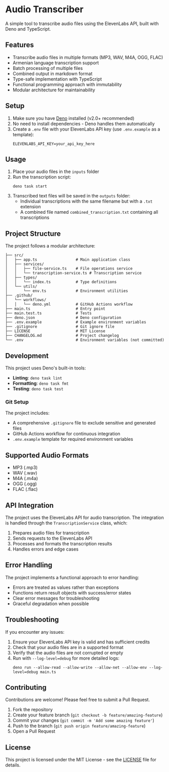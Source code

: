 # Audio Transcriber

A simple tool to transcribe audio files using the ElevenLabs API, built with Deno and TypeScript.

## Features

- Transcribe audio files in multiple formats (MP3, WAV, M4A, OGG, FLAC)
- Armenian language transcription support
- Batch processing of multiple files
- Combined output in markdown format
- Type-safe implementation with TypeScript
- Functional programming approach with immutability
- Modular architecture for maintainability

## Setup

1. Make sure you have [Deno](https://deno.com/) installed (v2.0+ recommended)
2. No need to install dependencies - Deno handles them automatically
3. Create a `.env` file with your ElevenLabs API key (use `.env.example` as a template):
   ```
   ELEVENLABS_API_KEY=your_api_key_here
   ```

## Usage

1. Place your audio files in the `inputs` folder
2. Run the transcription script:
   ```
   deno task start
   ```
3. Transcribed text files will be saved in the `outputs` folder:
   - Individual transcriptions with the same filename but with a `.txt` extension
   - A combined file named `combined_transcription.txt` containing all transcriptions

## Project Structure

The project follows a modular architecture:

```
├── src/
│   ├── app.ts                 # Main application class
│   ├── services/
│   │   ├── file-service.ts    # File operations service
│   │   └── transcription-service.ts # Transcription service
│   ├── types/
│   │   └── index.ts           # Type definitions
│   └── utils/
│       └── env.ts             # Environment utilities
├── .github/
│   └── workflows/
│   │   └── deno.yml           # GitHub Actions workflow
├── main.ts                    # Entry point
├── main.test.ts               # Tests
├── deno.json                  # Deno configuration
├── .env.example               # Example environment variables
├── .gitignore                 # Git ignore file
├── LICENSE                    # MIT License
├── CHANGELOG.md               # Project changelog
└── .env                       # Environment variables (not committed)
```

## Development

This project uses Deno's built-in tools:

- **Linting**: `deno task lint`
- **Formatting**: `deno task fmt`
- **Testing**: `deno task test`

### Git Setup

The project includes:

- A comprehensive `.gitignore` file to exclude sensitive and generated files
- GitHub Actions workflow for continuous integration
- `.env.example` template for required environment variables

## Supported Audio Formats

- MP3 (.mp3)
- WAV (.wav)
- M4A (.m4a)
- OGG (.ogg)
- FLAC (.flac)

## API Integration

The project uses the ElevenLabs API for audio transcription. The integration is handled through the `TranscriptionService` class, which:

1. Prepares audio files for transcription
2. Sends requests to the ElevenLabs API
3. Processes and formats the transcription results
4. Handles errors and edge cases

## Error Handling

The project implements a functional approach to error handling:

- Errors are treated as values rather than exceptions
- Functions return result objects with success/error states
- Clear error messages for troubleshooting
- Graceful degradation when possible

## Troubleshooting

If you encounter any issues:

1. Ensure your ElevenLabs API key is valid and has sufficient credits
2. Check that your audio files are in a supported format
3. Verify that the audio files are not corrupted or empty
4. Run with `--log-level=debug` for more detailed logs:
   ```
   deno run --allow-read --allow-write --allow-net --allow-env --log-level=debug main.ts
   ```

## Contributing

Contributions are welcome! Please feel free to submit a Pull Request.

1. Fork the repository
2. Create your feature branch (`git checkout -b feature/amazing-feature`)
3. Commit your changes (`git commit -m 'Add some amazing feature'`)
4. Push to the branch (`git push origin feature/amazing-feature`)
5. Open a Pull Request

## License

This project is licensed under the MIT License - see the [LICENSE](LICENSE) file for details.
